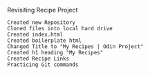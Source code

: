 Revisiting Recipe Project
    
    Created new Repository
    Cloned files into local hard drive
    Created index.html
    Created boilerplate html
    Changed Title to "My Recipes | Odin Project"
    Created h1 heading "My Recipes"
    Created Recipe Links
    Practicing Git commands